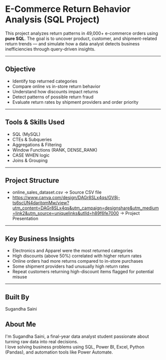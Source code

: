 # E-Commerce Return Behavior Analysis (SQL Project)

This project analyzes return patterns in 49,000+ e-commerce orders using **pure SQL**. The goal is to uncover product, customer, and shipment-related return trends — and simulate how a data analyst detects business inefficiencies through query-driven insights.

---

## Objective

- Identify top returned categories
- Compare online vs in-store return behavior
- Understand how discounts impact returns
- Detect patterns of possible return fraud
- Evaluate return rates by shipment providers and order priority

---

## Tools & Skills Used

- SQL (MySQL)
- CTEs & Subqueries
- Aggregations & Filtering
- Window Functions (RANK, DENSE_RANK)
- CASE WHEN logic
- Joins & Grouping

---

## Project Structure

- online_sales_dataset.csv → Source CSV file  
- https://www.canva.com/design/DAGr8SLx4qs/GV8j-ts6scUN4daritqmMw/view?utm_content=DAGr8SLx4qs&utm_campaign=designshare&utm_medium=link2&utm_source=uniquelinks&utlId=h89f6fe7000 → Project Presentation

---

## Key Business Insights

- Electronics and Apparel were the most returned categories  
- High discounts (above 50%) correlated with higher return rates  
- Online orders had more returns compared to in-store purchases  
- Some shipment providers had unusually high return rates  
- Repeat customers returning high-discount items flagged for potential misuse

---

## Built By
Sugandha Saini    
##  About Me

I'm Sugandha Saini, a final-year data analyst student passionate about turning raw data into real decisions.  
I love solving business problems using SQL, Power BI, Excel, Python (Pandas), and automation tools like Power Automate.

